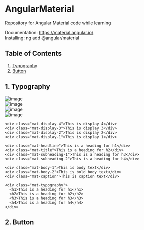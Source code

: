 # AngularMaterial
Repository for Angular Material code while learning

Documentation: https://material.angular.io/ <br/>
Installing: ng add @angular/material

## Table of Contents
1. [Typography](#typography)
2. [Button](#button)

## 1. Typography <a name="typography"></a>
![image](https://user-images.githubusercontent.com/71009398/126654265-33302da7-a26d-4096-a9b2-1a263b1fa6a0.png)<br/>
![image](https://user-images.githubusercontent.com/71009398/126654427-7b807403-df63-4c02-ba32-15a912c22c89.png)<br/>
![image](https://user-images.githubusercontent.com/71009398/126654468-880a1896-d6a6-4bb9-ae73-b04892876a12.png)<br/>
![image](https://user-images.githubusercontent.com/71009398/126654523-bd5a0aa5-3913-46b6-a8f8-bff78ba95737.png)<br/>
```
<div class="mat-display-4">This is display 4</div>
<div class="mat-display-3">This is display 3</div>
<div class="mat-display-2">This is display 2</div>
<div class="mat-display-1">This is display 1</div>

<div class="mat-headline">This is a heading for h1</div>
<div class="mat-title">This is a heading for h2</div>
<div class="mat-subheading-1">This is a heading for h3</div>
<div class="mat-subheading-2">This is a heading for h4</div>

<div class="mat-body-1">This is body text</div>
<div class="mat-body-2">This is bold body text</div>
<div class="mat-caption">This is caption text</div>

<div class="mat-typography">
  <h1>This is a heading for h1</h1>
  <h2>This is a heading for h2</h2>
  <h3>This is a heading for h3</h3>
  <h4>This is a heading for h4</h4>
</div>
```

## 2. Button <a name="button"></a>


























